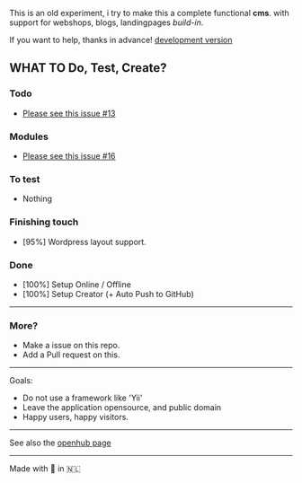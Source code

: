 This is an old experiment, i try to make this a complete functional **cms**.
with support for webshops, blogs, landingpages *build-in*.

If you want to help, thanks in advance!
[development version](https://github.com/wdg/CMS)

## WHAT TO Do, Test, Create?

### Todo
 * [Please see this issue #13](https://github.com/WDGWV/WDGWVSS/issues/13)

### Modules
 * [Please see this issue #16](https://github.com/WDGWV/WDGWVSS/issues/16)

### To test
 * Nothing

### Finishing touch
 * [95%] Wordpress layout support.

### Done
 * [100%] Setup Online / Offline
 * [100%] Setup Creator (+ Auto Push to GitHub)

---

### More?
 * Make a issue on this repo.
 * Add a Pull request on this.

---

Goals:

- Do not use a framework like 'Yii'
- Leave the application opensource, and public domain
- Happy users, happy visitors.

---

See also the [openhub page](http://openhub.net/p/WDGWV-CMS)

---

Made with 💙 in 🇳🇱